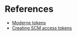 # References

* [Moderne tokens](moderne-tokens.md)
* [Creating SCM access tokens](create-scm-access-tokens.md)
